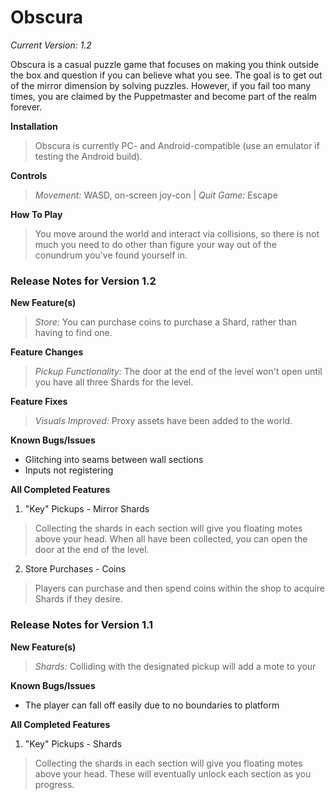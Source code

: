 # Obscura
_Current Version: 1.2_

Obscura is a casual puzzle game that focuses on making you think outside the box and question if you can believe what you see.
The goal is to get out of the mirror dimension by solving puzzles. 
However, if you fail too many times, you are claimed by the Puppetmaster and become part of the realm forever.

**Installation**
> Obscura is currently PC- and Android-compatible (use an emulator if testing the Android build).

**Controls** 
> _Movement:_ WASD, on-screen joy-con |
> _Quit Game:_ Escape

**How To Play**
> You move around the world and interact via collisions, so there is not much you need to do other than figure your way out of the conundrum you've found yourself in.

### Release Notes for Version 1.2

**New Feature(s)**
> _Store:_ You can purchase coins to purchase a Shard, rather than having to find one.

**Feature Changes**
> _Pickup Functionality:_ The door at the end of the level won't open until you have all three Shards for the level.

**Feature Fixes**
> _Visuals Improved:_ Proxy assets have been added to the world.

**Known Bugs/Issues**
- Glitching into seams between wall sections
- Inputs not registering

**All Completed Features**
1. "Key" Pickups - Mirror Shards
> Collecting the shards in each section will give you floating motes above your head.
> When all have been collected, you can open the door at the end of the level.
2. Store Purchases - Coins
> Players can purchase and then spend coins within the shop to acquire Shards if they desire.

### Release Notes for Version 1.1

**New Feature(s)**
> _Shards:_ Colliding with the designated pickup will add a mote to your

**Known Bugs/Issues**
- The player can fall off easily due to no boundaries to platform

**All Completed Features**
1. "Key" Pickups - Shards
> Collecting the shards in each section will give you floating motes above your head.
> These will eventually unlock each section as you progress.
